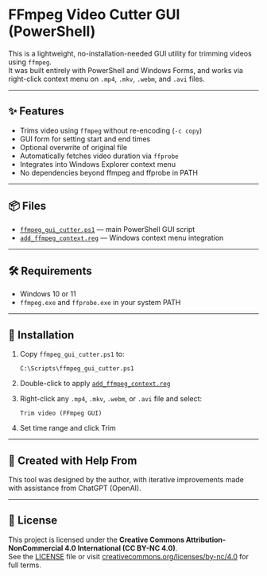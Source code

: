 # FFmpeg Video Cutter GUI (PowerShell)

This is a lightweight, no-installation-needed GUI utility for trimming videos using `ffmpeg`.  
It was built entirely with PowerShell and Windows Forms, and works via right-click context menu on `.mp4`, `.mkv`, `.webm`, and `.avi` files.

---

## ✨ Features

- Trims video using `ffmpeg` without re-encoding (`-c copy`)
- GUI form for setting start and end times
- Optional overwrite of original file
- Automatically fetches video duration via `ffprobe`
- Integrates into Windows Explorer context menu
- No dependencies beyond ffmpeg and ffprobe in PATH

---

## 📦 Files

- [`ffmpeg_gui_cutter.ps1`](ffmpeg_gui_cutter.ps1) — main PowerShell GUI script
- [`add_ffmpeg_context.reg`](add_ffmpeg_context.reg) — Windows context menu integration

---

## 🛠 Requirements

- Windows 10 or 11
- `ffmpeg.exe` and `ffprobe.exe` in your system PATH

---

## 🧰 Installation

1. Copy `ffmpeg_gui_cutter.ps1` to:

   ```
   C:\Scripts\ffmpeg_gui_cutter.ps1
   ```

2. Double-click to apply [`add_ffmpeg_context.reg`](add_ffmpeg_context.reg)

3. Right-click any `.mp4`, `.mkv`, `.webm`, or `.avi` file and select:

   ```
   Trim video (FFmpeg GUI)
   ```

4. Set time range and click Trim

---

## 🤖 Created with Help From

This tool was designed by the author, with iterative improvements made with assistance from ChatGPT (OpenAI).

---

## 📜 License

This project is licensed under the **Creative Commons Attribution-NonCommercial 4.0 International (CC BY-NC 4.0)**.  
See the [LICENSE](LICENSE) file or visit [creativecommons.org/licenses/by-nc/4.0](https://creativecommons.org/licenses/by-nc/4.0/) for full terms.
